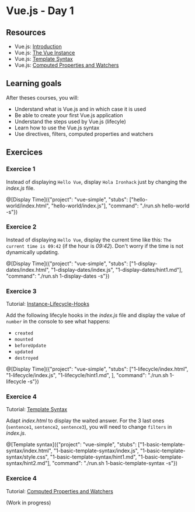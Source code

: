 # Vue.js - Day 1

## Resources

- Vue.js: [Introduction](https://vuejs.org/v2/guide/index.html)
- Vue.js: [The Vue Instance](https://vuejs.org/v2/guide/instance.html)
- Vue.js: [Template Syntax](https://vuejs.org/v2/guide/syntax.html)
- Vue.js: [Computed Properties and Watchers](https://vuejs.org/v2/guide/computed.html)



## Learning goals

After theses courses, you will:
- Understand what is Vue.js and in which case it is used
- Be able to create your first Vue.js application
- Understand the steps used by Vue.js (lifecyle)
- Learn how to use the Vue.js syntax
- Use directives, filters, computed properties and watchers



## Exercices

### Exercice 1
Instead of displaying `Hello Vue`, display `Hola Ironhack` just by changing the _index.js_ file. 

@[Display Time]({"project": "vue-simple", "stubs": ["hello-world/index.html", "hello-world/index.js"], "command": "./run.sh hello-world -s"})


### Exercice 2
Instead of displaying `Hello Vue`, display the current time like this: 
`The current time is 09:42` (if the hour is _09:42_). Don't worry if the time is not dynamically updating.

@[Display Time]({"project": "vue-simple", "stubs": ["1-display-dates/index.html", "1-display-dates/index.js", "1-display-dates/hint1.md"], "command": "./run.sh 1-display-dates -s"})

### Exercice 3

Tutorial: [Instance-Lifecycle-Hooks](https://vuejs.org/v2/guide/instance.html#Instance-Lifecycle-Hooks)

Add the following lifecyle hooks in the _index.js_ file and display the value of `number` in the console to see what happens:
- `created` 
- `mounted` 
- `beforeUpdate` 
- `updated` 
- `destroyed` 

@[Display Time]({"project": "vue-simple", "stubs": ["1-lifecycle/index.html", "1-lifecycle/index.js", "1-lifecycle/hint1.md", ], "command": "./run.sh 1-lifecycle -s"})


### Exercice 4

Tutorial: [Template Syntax](https://vuejs.org/v2/guide/syntax.html)

Adapt _index.html_ to display the waited answer. For the 3 last ones (`sentence1`, `sentence2`, `sentence3`), you will need to change `filters` in _index.js_.

@[Template syntax]({"project": "vue-simple", "stubs": ["1-basic-template-syntax/index.html", "1-basic-template-syntax/index.js", "1-basic-template-syntax/style.css", "1-basic-template-syntax/hint1.md", "1-basic-template-syntax/hint2.md"], "command": "./run.sh 1-basic-template-syntax -s"})


### Exercice 4

Tutorial: [Computed Properties and Watchers](https://vuejs.org/v2/guide/computed.html)


(Work in progress)
